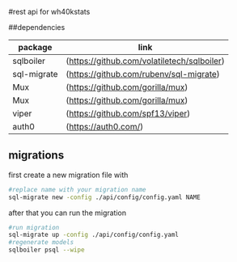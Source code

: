 #rest api for wh40kstats

##dependencies

| package     | link                                        |
| ----------- | ------------------------------------------- |
| sqlboiler   | (https://github.com/volatiletech/sqlboiler) |
| sql-migrate | (https://github.com/rubenv/sql-migrate)     |
| Mux         | (https://github.com/gorilla/mux)            |
| Mux         | (https://github.com/gorilla/mux)            |
| viper       | (https://github.com/spf13/viper)            |
| auth0       | (https://auth0.com/)                        |

## migrations

first create a new migration file with

```bash
#replace name with your migration name
sql-migrate new -config ./api/config/config.yaml NAME
```

after that you can run the migration

```bash
#run migration
sql-migrate up -config ./api/config/config.yaml
#regenerate models
sqlboiler psql --wipe
```
